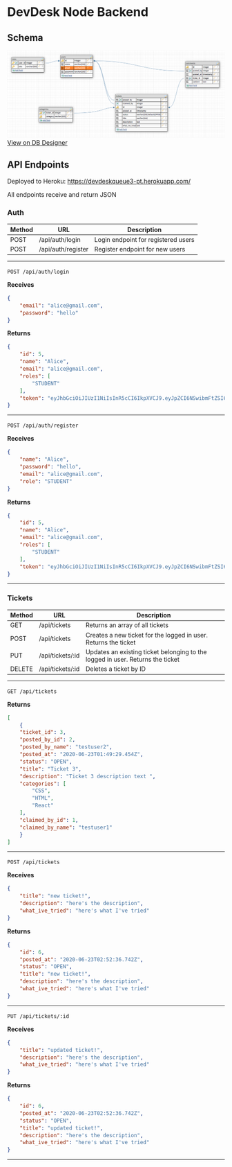 # DevDesk Node Backend

## Schema

[![DevDesk Schema](./devdesk-schema.png)](https://dbdesigner.page.link/HWd9oM44iNGwjuH88)
[View on DB Designer](https://dbdesigner.page.link/HWd9oM44iNGwjuH88)

## API Endpoints

Deployed to Heroku: https://devdeskqueue3-pt.herokuapp.com/

All endpoints receive and return JSON

### Auth

| Method | URL                | Description                         |
| ------ | ------------------ | ----------------------------------- |
| POST   | /api/auth/login    | Login endpoint for registered users |
| POST   | /api/auth/register | Register endpoint for new users     |

___

`POST /api/auth/login`

**Receives**
```json
{
    "email": "alice@gmail.com",
    "password": "hello"
}
```

**Returns**
```json
{
    "id": 5,
    "name": "Alice",
    "email": "alice@gmail.com",
    "roles": [
        "STUDENT"
    ],
    "token": "eyJhbGciOiJIUzI1NiIsInR5cCI6IkpXVCJ9.eyJpZCI6NSwibmFtZSI6IkFsaWNlIiwiZW1haWwiOiJhbGljZUBnbWFpbC5jb20iLCJyb2xlcyI6WyJTVFVERU5UIl0sImlhdCI6MTU5MjYxODM4MiwiZXhwIjoxNTkyNjI1NTgyfQ.JCn_0iOCptEmJ7xIKBf4tOPHZanncar719n0mGdHiI8"
}
```

___

`POST /api/auth/register`

**Receives**
```json
{
    "name": "Alice",
    "password": "hello",
    "email": "alice@gmail.com",
    "role": "STUDENT"
}
```

**Returns**
```json
{
    "id": 5,
    "name": "Alice",
    "email": "alice@gmail.com",
    "roles": [
        "STUDENT"
    ],
    "token": "eyJhbGciOiJIUzI1NiIsInR5cCI6IkpXVCJ9.eyJpZCI6NSwibmFtZSI6IkFsaWNlIiwiZW1haWwiOiJhbGljZUBnbWFpbC5jb20iLCJyb2xlcyI6WyJTVFVERU5UIl0sImlhdCI6MTU5MjYxMTQyNSwiZXhwIjoxNTkyNjE4NjI1fQ.WsufM68xVT-DcEbfyOBFwq_VC-6Xjr5wc4-ktgO3mxo"
}
```
___

### Tickets

| Method | URL              | Description                                                                    |
| ------ | ---------------- | ------------------------------------------------------------------------------ |
| GET    | /api/tickets     | Returns an array of all tickets                                                |
| POST   | /api/tickets     | Creates a new ticket for the logged in user. Returns the ticket                |
| PUT    | /api/tickets/:id | Updates an existing ticket belonging to the logged in user. Returns the ticket |
| DELETE | /api/tickets/:id | Deletes a ticket by ID                                                         |


___
`GET /api/tickets`

**Returns**
```json
[
    {
    "ticket_id": 3,
    "posted_by_id": 2,
    "posted_by_name": "testuser2",
    "posted_at": "2020-06-23T01:49:29.454Z",
    "status": "OPEN",
    "title": "Ticket 3",
    "description": "Ticket 3 description text ",
    "categories": [
        "CSS",
        "HTML",
        "React"
    ],
    "claimed_by_id": 1,
    "claimed_by_name": "testuser1"
    }
]
```
___
`POST /api/tickets`

**Receives**
```json
{
    "title": "new ticket!",
    "description": "here's the description",
    "what_ive_tried": "here's what I've tried"
}
```


**Returns**
```json
{
    "id": 6,
    "posted_at": "2020-06-23T02:52:36.742Z",
    "status": "OPEN",
    "title": "new ticket!",
    "description": "here's the description",
    "what_ive_tried": "here's what I've tried"
}
```
___

`PUT /api/tickets/:id`

**Receives**
```json
{
    "title": "updated ticket!",
    "description": "here's the description",
    "what_ive_tried": "here's what I've tried"
}
```


**Returns**
```json
{
    "id": 6,
    "posted_at": "2020-06-23T02:52:36.742Z",
    "status": "OPEN",
    "title": "updated ticket!",
    "description": "here's the description",
    "what_ive_tried": "here's what I've tried"
}
```
___